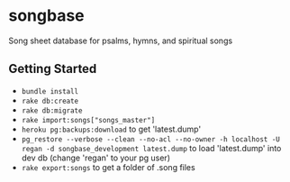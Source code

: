 # songbase
Song sheet database for psalms, hymns, and spiritual songs

## Getting Started

- `bundle install`
- `rake db:create`
- `rake db:migrate`
- `rake import:songs["songs_master"]`
- `heroku pg:backups:download` to get 'latest.dump'
- `pg_restore --verbose --clean --no-acl --no-owner -h localhost -U regan -d songbase_development latest.dump` to load 'latest.dump' into dev db (change 'regan' to your pg user)
- `rake export:songs` to get a folder of .song files